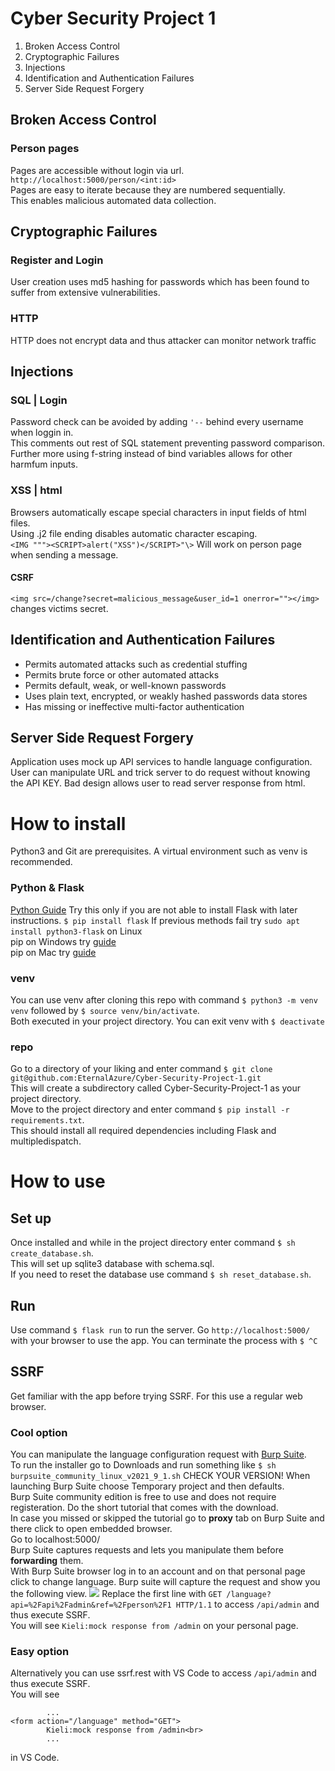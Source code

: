 # Cyber Security Project 1

1. Broken Access Control
2. Cryptographic Failures
3. Injections
4. Identification and Authentication Failures
5. Server Side Request Forgery

## Broken Access Control
### Person pages
Pages are accessible without login via url. ```http://localhost:5000/person/<int:id>``` <br>
Pages are easy to iterate because they are numbered sequentially. <br>
This enables malicious automated data collection. <br>

## Cryptographic Failures
### Register and Login
User creation uses md5 hashing for passwords which has been found to suffer from extensive vulnerabilities.
### HTTP
HTTP does not encrypt data and thus attacker can monitor network traffic

## Injections
### SQL | Login
Password check can be avoided by adding ```'--``` behind every username when loggin in. <br>
This comments out rest of SQL statement preventing password comparison.
Further more using f-string instead of bind variables allows for other harmfum inputs.
### XSS | html
Browsers automatically escape special characters in input fields of html files. <br>
Using .j2 file ending disables automatic character escaping. <br>
```<IMG """><SCRIPT>alert("XSS")</SCRIPT>"\>``` Will work on person page when sending a message.
#### CSRF
```<img src=/change?secret=malicious_message&user_id=1 onerror=""></img>``` changes victims secret.

## Identification and Authentication Failures 
- Permits automated attacks such as credential stuffing
- Permits brute force or other automated attacks
- Permits default, weak, or well-known passwords
- Uses plain text, encrypted, or weakly hashed passwords data stores
- Has missing or ineffective multi-factor authentication

## Server Side Request Forgery
Application uses mock up API services to handle language configuration. <br>
User can manipulate URL and trick server to do request without knowing the API KEY.
Bad design allows user to read server response from html.

# How to install
Python3 and Git are prerequisites. A virtual environment such as venv is recommended. <br>
### Python & Flask
[Python Guide](https://cybersecuritybase.mooc.fi/installation-guide)
Try this only if you are not able to install Flask with later instructions.
```$ pip install flask```
If previous methods fail try ```sudo apt install python3-flask``` on Linux <br>
pip on Windows try [guide](https://www.liquidweb.com/kb/install-pip-windows/) <br>
pip on Mac try [guide](https://phoenixnap.com/kb/install-pip-mac)

### venv
You can use venv after cloning this repo with command ```$ python3 -m venv venv``` followed by ```$ source venv/bin/activate```. <br>
Both executed in your project directory. You can exit venv with ```$ deactivate```<br>
### repo
Go to a directory of your liking and enter command ```$ git clone git@github.com:EternalAzure/Cyber-Security-Project-1.git``` <br>
This will create a subdirectory called Cyber-Security-Project-1 as your project directory. <br>
Move to the project directory and enter command ```$ pip install -r requirements.txt```. <br>
This should install all required dependencies including Flask and multipledispatch. <br>

# How to use
## Set up
Once installed and while in the project directory enter command ```$ sh create_database.sh```. <br>
This will set up sqlite3 database with schema.sql. <br>
If you need to reset the database use command ```$ sh reset_database.sh```. <br>

## Run
Use command ```$ flask run``` to run the server. Go ```http://localhost:5000/``` with your browser to use the app.
You can terminate the process with ```$ ^C```

## SSRF
Get familiar with the app before trying SSRF. For this use a regular web browser.
### Cool option
You can manipulate the language configuration request with [Burp Suite](https://portswigger.net/burp/releases/professional-community-2021-9-1?requestededition=community). <br>
To run the installer go to Downloads and run something like ```$ sh burpsuite_community_linux_v2021_9_1.sh``` CHECK YOUR VERSION! <bt>
When launching Burp Suite choose Temporary project and then defaults. <br>
Burp Suite community edition is free to use and does not require registeration. Do the short tutorial that comes with the download. <br>
In case you missed or skipped the tutorial go to <b>proxy</b> tab on Burp Suite and there click to open embedded browser. <br>
Go to localhost:5000/ <br>
Burp Suite captures requests and lets you manipulate them before <b>forwarding</b> them. <br>
With Burp Suite browser log in to an account and on that personal page click to change language. Burp suite will capture the request and show you the following view.
<img src="https://github.com/EternalAzure/Cyber-Security-Project-1/blob/main/pictures/burp%20suite.png"  />
Replace the first line with ```GET /language?api=%2Fapi%2Fadmin&ref=%2Fperson%2F1 HTTP/1.1``` to access ```/api/admin``` and thus execute SSRF. <br>
You will see ```Kieli:mock response from /admin``` on your personal page.

### Easy option
Alternatively you can use ssrf.rest with VS Code to access ```/api/admin``` and thus execute SSRF. <br>
You will see 
```
        ...
<form action="/language" method="GET">
        Kieli:mock response from /admin<br>
        ...
```
in VS Code.
